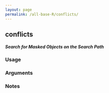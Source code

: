 ```yaml
---
layout: page
permalink: /all-base-R/conflicts/
---
```


## __conflicts__

#### _Search for Masked Objects on the Search Path_

### Usage

### Arguments

### Notes
